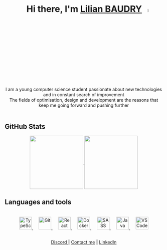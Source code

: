 <br />
<h1 align="center">
  &emsp; Hi there, I'm
  <a href="https://Irophin.github.io/CV-Web/">Lilian BAUDRY</a>
  <img
    src="https://camo.githubusercontent.com/e8e7b06ecf583bc040eb60e44eb5b8e0ecc5421320a92929ce21522dbc34c891/68747470733a2f2f6d656469612e67697068792e636f6d2f6d656469612f6876524a434c467a6361737252346961377a2f67697068792e676966"
    width="5%"
  />
</h1>

<p align="center">
  <br />
  <br />
  I am a young computer science student passionate about new technologies and in
  constant search of improvement<br />
  The fields of optimisation, design and development are the reasons that keep
  me going forward and pushing further
  <br />
  <br />
</p>

## GitHub Stats

<div align="center">
  <a href="https://github.com/Irophin">
    <picture>
      <source
        srcset="https://github-readme-stats.vercel.app/api/top-langs?username=irophin&layout=compact&langs_count=8&card_width=320&hide=html,css,twig&hide_border=true&custom_title=Used%20Languages&border_radius=15"
        media="(prefers-color-scheme: light), (prefers-color-scheme: no-preference)"
      />
      <img
        height="170"
        align="center"
        src="https://github-readme-stats.vercel.app/api/top-langs?username=irophin&layout=compact&langs_count=8&card_width=320&hide=html,css,twig&hide_border=true&custom_title=Used%20Languages&theme=github_dark&border_radius=15"
      />
    </picture>
  </a>
  <a href="https://github.com/Irophin">
    <picture>
      <source
        srcset="https://github-readme-stats.vercel.app/api?username=irophin&show_icons=true&custom_title=GitHub%20Stats&hide=prs&include_all_commits=true&hide_border=true&border_radius=15"
        media="(prefers-color-scheme: light), (prefers-color-scheme: no-preference)"
      />
      <img
        height="170"
        align="center"
        src="https://github-readme-stats.vercel.app/api?username=irophin&show_icons=true&custom_title=GitHub%20Stats&hide=prs&include_all_commits=true&hide_border=true&theme=github_dark&border_radius=15"
      />
    </picture>
  </a>
</div>

## Languages and tools

<br />
<div align="center">
  <a href="https://en.wikipedia.org/wiki/TypeScript">
    <img
      height="40"
      alt="TypeScript"
      src="https://upload.wikimedia.org/wikipedia/commons/f/f5/Typescript.svg"
    />
  </a>
  &emsp;
  <a href="https://fr.wikipedia.org/wiki/Git">
    <img
      height="40"
      alt="Git"
      src="https://upload.wikimedia.org/wikipedia/commons/thumb/3/3f/Git_icon.svg/1920px-Git_icon.svg.png"
    />
  </a>
  &emsp;
  <a href="https://en.wikipedia.org/wiki/React_(software)">
    <img
      height="40"
      alt="React"
      src="https://upload.wikimedia.org/wikipedia/commons/a/a7/React-icon.svg"
    />
  </a>
  &emsp;
  <a href="https://en.wikipedia.org/wiki/Docker_(software)">
    <img
      height="40"
      alt="Docker"
      src="https://www.svgrepo.com/show/331370/docker.svg"
    />
  </a>
  &emsp;
  <a href="https://en.wikipedia.org/wiki/Sass_(style_sheet_language)">
    <img
      height="40"
      alt="SASS"
      src="https://upload.wikimedia.org/wikipedia/commons/9/96/Sass_Logo_Color.svg"
    />
  </a>
  &emsp;
  <a href="https://en.wikipedia.org/wiki/Java_(software_platform)">
    <img
      height="40"
      alt="Java"
      src="https://cdn.freebiesupply.com/logos/large/2x/java-14-logo-svg-vector.svg"
    />
  </a>
  &emsp;
  <a href="https://fr.wikipedia.org/wiki/Visual_Studio_Code">
    <img
      height="40"
      alt="VS Code"
      src="https://cdn.jsdelivr.net/gh/devicons/devicon/icons/vscode/vscode-original.svg"
    />
  </a>
</div>

##

<div align="center">
  <a href="https://discord.com/users/931924110236327956/">Discord </a>
  <strong>|</strong> <a href="mailto:lilian.baudry21@gmail.com">Contact me</a>
  <strong>|</strong>
  <a href="https://www.linkedin.com/in/lilian-baudry/">LinkedIn</a>
</div>
